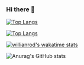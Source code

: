 ### Hi there 👋

[![Top Langs](https://github-readme-stats.vercel.app/api/top-langs/?username=qalimero&theme=dracula)](https://github.com/anuraghazra/github-readme-stat)

[![Top Langs](https://github-readme-stats.vercel.app/api/top-langs/?username=qalimero&layout=compact&theme=dracula)](https://github.com/anuraghazra/github-readme-stats)

[![willianrod's wakatime stats](https://github-readme-stats.vercel.app/api/wakatime?username=qalimero&layout=compact&langs_count=12&theme=dracula)](https://github.com/anuraghazra/github-readme-stats)

![Anurag's GitHub stats](https://github-readme-stats.vercel.app/api?username=qalimero&show_icons=true&theme=dracula)







